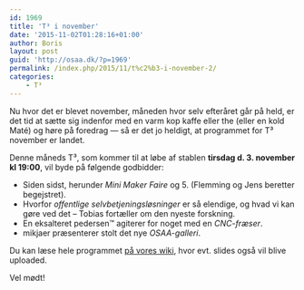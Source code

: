 ```yaml
---
id: 1969
title: 'T³ i november'
date: '2015-11-02T01:28:16+01:00'
author: Boris
layout: post
guid: 'http://osaa.dk/?p=1969'
permalink: /index.php/2015/11/t%c2%b3-i-november-2/
categories:
    - T³
---
```


Nu hvor det er blevet november, måneden hvor selv efteråret går på held, er det tid at sætte sig indenfor med en varm kop kaffe eller the (eller en kold Maté) og høre på foredrag — så er det jo heldigt, at programmet for T³ november er landet.

Denne måneds T³, som kommer til at løbe af stablen **tirsdag d. 3. november kl 19:00**, vil byde på følgende godbidder:

- Siden sidst, herunder *Mini Maker Faire* og 5. (Flemming og Jens beretter begejstret).
- Hvorfor *offentlige selvbetjeningsløsninger* er så elendige, og hvad vi kan gøre ved det – Tobias fortæller om den nyeste forskning.
- En eksalteret pedersen™ agiterer for noget med en *CNC-fræser*.
- mikjaer præsenterer stolt det nye *OSAA-galleri*.

Du kan læse hele programmet [på vores wiki](https://www.osaa.dk//wiki/index.php/Referat20151103), hvor evt. slides også vil blive uploaded.

Vel mødt!
